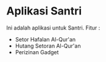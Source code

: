 # Aplikasi Santri

Ini adalah aplikasi untuk Santri.
Fitur :
- Setor Hafalan Al-Qur'an
- Hutang Setoran Al-Qur'an
- Perizinan Gadget
